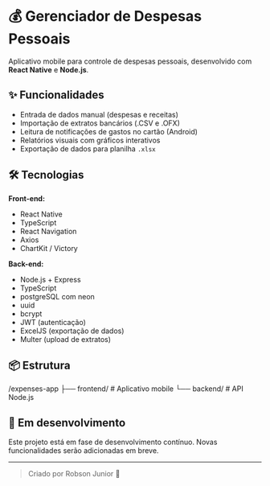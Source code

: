 # 💰 Gerenciador de Despesas Pessoais

Aplicativo mobile para controle de despesas pessoais, desenvolvido com **React Native** e **Node.js**.

## ✨ Funcionalidades

- Entrada de dados manual (despesas e receitas)
- Importação de extratos bancários (.CSV e .OFX)
- Leitura de notificações de gastos no cartão (Android)
- Relatórios visuais com gráficos interativos
- Exportação de dados para planilha `.xlsx`

## 🛠 Tecnologias

**Front-end:**
- React Native
- TypeScript
- React Navigation
- Axios
- ChartKit / Victory

**Back-end:**
- Node.js + Express
- TypeScript
- postgreSQL com neon
- uuid
- bcrypt
- JWT (autenticação)
- ExcelJS (exportação de dados)
- Multer (upload de extratos)

## 📦 Estrutura

/expenses-app
├── frontend/ # Aplicativo mobile
└── backend/ # API Node.js

## 🚧 Em desenvolvimento

Este projeto está em fase de desenvolvimento contínuo. Novas funcionalidades serão adicionadas em breve.

---

> Criado por Robson Junior 🚀

